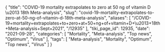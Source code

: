 {
    "title": "COVID-19 mortality extrapolates to zero at 50 ng of vitamin D \u2013 18th Meta-analysis",
    "slug": "covid-19-mortality-extrapolates-to-zero-at-50-ng-of-vitamin-d-18th-meta-analysis",
    "aliases": [
        "/COVID-19+mortality+extrapolates+to+zero+at+50+ng+of+vitamin+D+\u2013+18th+Meta-analysis+Sept+2021",
        "/12935"
    ],
    "tiki_page_id": 12935,
    "date": "2021-09-28",
    "categories": [
        "Mortality",
        "Meta-analysis",
        "Top news",
        "Optimum",
        "Virus"
    ],
    "tags": [
        "Meta-analysis",
        "Mortality",
        "Optimum",
        "Top news",
        "Virus"
    ]
}